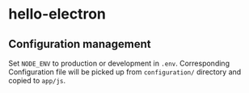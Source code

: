 # hello-electron

## Configuration management

Set `NODE_ENV` to production or development in `.env`. 
Corresponding Configuration file will be picked up from `configuration/` directory and copied to `app/js`.